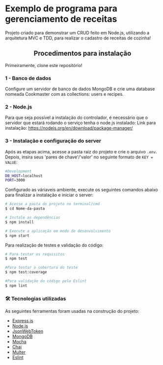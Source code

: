 # Exemplo de programa para gerenciamento de receitas

Projeto criado para demonstrar um CRUD feito em Node.js, utilizando a arquitetura MVC e TDD, para realizar o cadastro de receitas de cozinha!


<h2 align="center">Procedimentos para instalação</h2>

Primeiramente, clone este repositório!

<h3 align="left">1 - Banco de dados</h3>

Configure um servidor de banco de dados MongoDB e crie uma database nomeada Cookmaster com as collections: users e recipes.

<h3 align="left">2 - Node.js</h3>

Para que seja possível a instalação do controlador, é necessário que o servidor que estará rodando o serviço tenha o node.js instalado:
Link para instalação: https://nodejs.org/en/download/package-manager/

<h3 align="left">3 - Instalação e configuração do server</h3>

Após as etapas acima, acesse a pasta raiz do projeto e crie o arquivo `.env`. Depois, insira
seus 'pares de chave'/'valor' no seguinte formato de `KEY = VALUE`:

```sh
#Development
DB_HOST=localhost
PORT=3000

```
Configurado as váriaveis ambiente, execute os seguintes comandos abaixo para finalizar a instalação e iniciar o server: 

```bash
# Acesse a pasta do projeto no terminal/cmd
$ cd Nome-da-pasta

# Instale as dependências
$ npm install

# Execute a aplicação em modo de desenvolvimento
$ npm start

```

Para realização de testes e validação do código:

```bash
# Para testar os requisitos
$ npm test

#Para testar a cobertura do teste
$ npm test:coverage

#Para validação do código pelo Eslint
$ npm lint
```

### 🛠 Tecnologias utilizadas

As seguintes ferramentas foram usadas na construção do projeto:

- [Express.js](https://expressjs.com/)
- [Node.js](https://nodejs.org/en/)
- [JsonWebToken](https://jwt.io/)
- [MongoDB](https://www.mongodb.com/)
- [Mocha](https://mochajs.org/)
- [Chai](https://www.chaijs.com/)
- [Multer](https://www.npmjs.com/package/multer)
- [Eslint](https://eslint.org/)